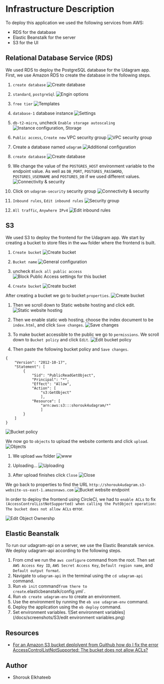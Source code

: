 # Infrastructure Description

To deploy this application we used the following services from AWS:
- RDS for the database
- Elastic Beanstalk for the server
- S3 for the UI

## Relational Database Service (RDS)
We used RDS to deploy the PostgreSQL database for the Udagram app. First, we use Amazon RDS to create the database in the following steps.
1. `create database`
 ![Create database](/docs/screenshots/RDS/RDS1.png)

2. `standard`, `postgreSql`
![Engin options](/docs/screenshots/RDS/RDS2.png)

3. `free tier`
![Templates](/docs/screenshots/RDS/RDS3.png)

4. `database-1` database instance
![Settings](/docs/screenshots/RDS/RDS4.png)

5. `db-t2-micro`, uncheck `Enable storage autoscaling`
![Instance configuration, Storage](/docs/screenshots/RDS/RDS5.png)

6. `Public access`, `Create new` VPC security group
![VPC security group](/docs/screenshots/RDS/RDS6.png)

7. Create a database named `udagram`
![Additional configuration](/docs/screenshots/RDS/RDS7.png)

8. `create database`
![Create database](/docs/screenshots/RDS/RDS8.png)

9. We change the value of the `POSTGRES_HOST` environment variable to the endpoint value. As well as `DB_PORT`, `POSTGRES_PASSWORD`, `POSTGRES_USERNAME` and `POSTGRES_DB` if we used different values. 
![Connectivity & security](/docs/screenshots/RDS/RDS9.png)

10. Click on `udagram-security` security group
![Connectivity & security](/docs/screenshots/RDS/RDS10.png)

11. `Inbound rules`, `Edit inbound rules`
![Security group](/docs/screenshots/RDS/RDS11.png)

12. `All traffic`, `Anywhere IPv4`
![Edit inbound rules](/docs/screenshots/RDS/RDS12.png)

## S3
We used S3 to deploy the frontend for the Udagram app. We start by creating a bucket to store files in the `www` folder where the frontend is built.

1. `Create bucket`
![Create bucket](/docs/screenshots/S3/bucket_create1.png)

2. `Bucket name`
![General configuration](/docs/screenshots/S3/bucket_create2.png)

3. uncheck `Block all public access`
![Block Public Access settings for this bucket](/docs/screenshots/S3/bucket_create3.png)

4. `Create bucket`
![Create bucket](/docs/screenshots/S3/bucket_create4.png)

After creating a bucket we go to bucket `properties`.
![Create bucket](/docs/screenshots/S3/bucket_properties1.png)

1. Then we scroll down to Static website hosting and click edit.
![Static website hosting](/docs/screenshots/S3/bucket_properties2.png)

2. Then we enable static web hosting, choose the index document to be `index.html`, and click `Save changes`.
![Save changes](/docs/screenshots/S3/bucket_properties3.png)

3. To make bucket accessible to the public we go to `permissions`. We scroll down to `Bucket policy` and click `Edit`.
![Edit bucket policy](/docs/screenshots/S3/bucket_permissions1.png)

4. Then paste the following bucket policy and `Save changes`.
```
{
	"Version": "2012-10-17",
	"Statement": [
		{
			"Sid": "PublicReadGetObject",
			"Principal": "*",
			"Effect": "Allow",
			"Action": [
			    "s3:GetObject"
			    ],
			"Resource": [
			    "arn:aws:s3:::shorouk4udagram/*"
			    ]
		}
	]
}
```
![Bucket policy](/docs/screenshots/S3/bucket_permissions2.png)

We now go to `objects` to upload the website contents and click `upload`.
![Objects](/docs/screenshots/S3/bucket_upload1.png)

1. We upload `www` folder
![www](/docs/screenshots/S3/bucket_upload2.png)

2. Uploading...
![Uploading](/docs/screenshots/S3/bucket_upload3.png)

3. After upload finishes click `Close`
![Close](/docs/screenshots/S3/bucket_upload4.png)

We go back to properties to find the URL `http://shorouk4udagram.s3-website-us-east-1.amazonaws.com`
![Bucket website endpoint](/docs/screenshots/S3/bucket_properties4.png)

In order to deploy the frontend using CircleCI, we had to `enable ACLs` to fix `(AccessControlListNotSupported) when calling the PutObject operation: The bucket does not allow ACLs` error.

![Edit Object Ownershp](/docs/screenshots/S3/bucket_permissions4.png)

## Elastic Beanstalk
To run our udagram-api on a server, we use the Elastic Beanstalk service. We deploy udagram-api according to the following steps.
1. From cmd we run the `aws configure` command from the root. Then set `AWS Access Key ID`, `AWS Secret Access Key`, `Default region name`, and `Default output format`.
2. Navigate to `udagram-api` in the terminal using the `cd udagram-api` command.
3. Run `eb init` command` from there to create `.elasticbeanstalk/config.yml`.
4. Run `eb create udagram-env` to create an environment.
5. Use the environment by running the `eb use udagram-env` command.
6. Deploy the application using the `eb deploy` command.
7. Set environment variables.
![Set environment variables](/docs/screenshots/S3/edit environment variables.png)

## Resources
- [For an Amazon S3 bucket deplolyent from Guithub how do I fix the error AccessControlListNotSupported: The bucket does not allow ACLs?](https://stackoverflow.com/questions/70333681/for-an-amazon-s3-bucket-deplolyent-from-guithub-how-do-i-fix-the-error-accesscon)

## Author
- Shorouk Elkhateeb

